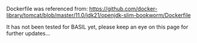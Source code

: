 Dockerfile was referenced from: https://github.com/docker-library/tomcat/blob/master/11.0/jdk21/openjdk-slim-bookworm/Dockerfile

It has not been tested for BASIL yet, please keep an eye on this page for further updates...
